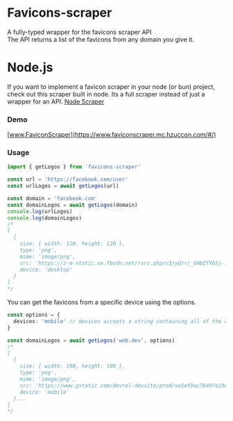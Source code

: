 # Favicons-scraper
A fully-typed wrapper for the favicons scraper API<br>
The API returns a list of the favicons from any domain you give it.

# Node.js
If you want to implement a favicon scraper in your node (or bun) project, check out this scraper built in node. Its a full scraper instead of just a wrapper for an API. [Node Scraper](https://www.npmjs.com/package/favicon-scraper-node)

### Demo
[www.FaviconScraper](https://www.faviconscraper.mc.hzuccon.com/#/)

### Usage
```ts
import { getLogos } from 'favicons-scraper'

const url = 'https://facebook.com/user'
const urlLogos = await getLogos(url)

const domain = 'facebook.com'
const domainLogos = await getLogos(domain)
console.log(urlLogos)
console.log(domainLogos)
/*
[
  {
    size: { width: 120, height: 120 },
    type: 'png',
    mime: 'image/png',
    src: 'https://z-m-static.xx.fbcdn.net/rsrc.php/v3/yO/r/_GHbZfYGSj-.png'
    device: 'desktop'
  }
]
*/
```

You can get the favicons from a specific device using the options.
```ts
const options = {
  devices: 'mobile' // devices accepts a string containing all of the devices you want, eg: 'mobile desktop' for mobile and desktop favicons (default) 
}

const domainLogos = await getLogos('web.dev', options)
/*
[
  {
    size: { width: 180, height: 180 },
    type: 'png',
    mime: 'image/png',
    src: 'https://www.gstatic.com/devrel-devsite/prod/ve5ef9ac7b497e19ece9427facc78d0c59aaab7a2bc6a0f75fdae93f4ee589f67/web/images/touchicon-180.png',
    device: 'mobile'
  }...
]
*/
```